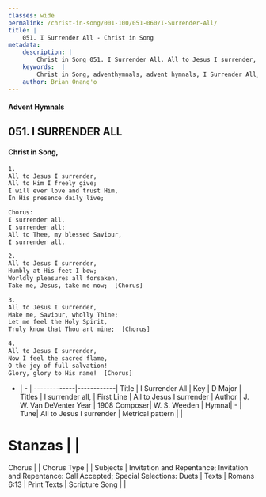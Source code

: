```yaml
---
classes: wide
permalink: /christ-in-song/001-100/051-060/I-Surrender-All/
title: |
    051. I Surrender All - Christ in Song
metadata:
    description: |
        Christ in Song 051. I Surrender All. All to Jesus I surrender, All to Him I freely give; I will ever love and trust Him, In His presence daily live; Chorus: I surrender all, I surrender all; All to Thee, my blessed Saviour, I surrender all.
    keywords:  |
        Christ in Song, adventhymnals, advent hymnals, I Surrender All, All to Jesus I surrender. I surrender all,
    author: Brian Onang'o
---
```


#### Advent Hymnals
## 051. I SURRENDER ALL
####  Christ in Song,

```txt
1.
All to Jesus I surrender,
All to Him I freely give;
I will ever love and trust Him,
In His presence daily live;

Chorus:
I surrender all,
I surrender all;
All to Thee, my blessed Saviour,
I surrender all.

2.
All to Jesus I surrender,
Humbly at His feet I bow;
Worldly pleasures all forsaken,
Take me, Jesus, take me now;  [Chorus]

3.
All to Jesus I surrender,
Make me, Saviour, wholly Thine;
Let me feel the Holy Spirit,
Truly know that Thou art mine;  [Chorus]

4.
All to Jesus I surrender,
Now I feel the sacred flame,
O the joy of full salvation!
Glory, glory to His name!  [Chorus]

```

- |   -  |
-------------|------------|
Title | I Surrender All |
Key | D Major |
Titles | I surrender all, |
First Line | All to Jesus I surrender |
Author | J. W. Van DeVenter
Year | 1908
Composer| W. S. Weeden |
Hymnal|  - |
Tune| All to Jesus I surrender |
Metrical pattern | |
# Stanzas |  |
Chorus |  |
Chorus Type |  |
Subjects | Invitation and Repentance; Invitation and Repentance: Call Accepted; Special Selections: Duets |
Texts | Romans 6:13 |
Print Texts | 
Scripture Song |  |
    

